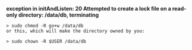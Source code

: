 **exception in initAndListen: 20 Attempted to create a lock file on a read-only directory: /data/db, terminating**

```
> sudo chmod -R go+w /data/db
or this, which will make the directory owned by you:

> sudo chown -R $USER /data/db
```

